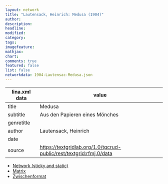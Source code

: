 ```yaml
---
layout: network
title: "Lautensack, Heinrich: Medusa (1904)"
author:
description:
headline:
modified:
category:
tags:
imagefeature: 
mathjax: 
chart: 
comments: true
featured: false
list: false
networkdata: 1904-Lautensac-Medusa.json
---
```

lina.xml data  | value
------------- | -------------
title|Medusa
subtitle|Aus den Papieren eines Mönches
genretitle|
author|Lautensack, Heinrich
date|
source|https://textgridlab.org/1.0/tgcrud-public/rest/textgrid:rfmj.0/data


* [Network (sticky and static)](/network263)
* [Matrix](/matrix263)
* [Zwischenformat](/lina263 )
